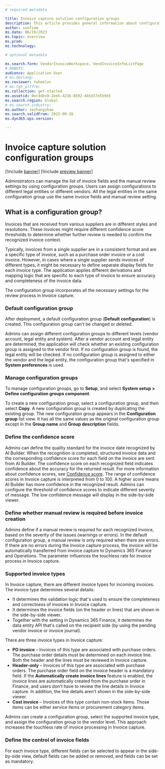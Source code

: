 ```yaml
---
# required metadata

title: Invoice capture solution configuration groups
description: This article provides general information about configuration groups in the Invoice capture solution.
author: sunfzam
ms.date: 06/19/2023
ms.topic: overview
ms.prod: 
ms.technology: 

# optional metadata

ms.search.form: VendorInvoiceWorkspace, VendInvoiceInfoListPage
# ROBOTS: 
audience: Application User
# ms.devlang: 
ms.reviewer: twheeloc
# ms.tgt_pltfrm: 
ms.collection: get-started
ms.assetid: 0ec4dbc0-2eeb-423b-8592-4b5d37e559d3
ms.search.region: Global
# ms.search.industry: 
ms.author: zezhangzhao
ms.search.validFrom: 2022-09-28
ms.dyn365.ops.version: 

---
```


# Invoice capture solution configuration groups

[!include [banner](../includes/banner.md)]
[!include [preview banner](../includes/preview-banner.md)]


Administrators can manage the list of invoice fields and the manual review settings by using configuration groups. Users can assign configurations to different legal entities or different vendors. All the legal entities in the same configuration group use the same invoice fields and manual review setting.

## What is a configuration group?

Invoices that are received from various suppliers are in different styles and resolutions. These invoices might require different confidence score thresholds to determine whether further review is needed to confirm the recognized invoice context.

Typically, invoices from a single supplier are in a consistent format and are a specific type of invoice, such as a purchase order invoice or a cost invoice. However, in cases where a single supplier sends invoices of different types, it might be necessary to define separate display fields for each invoice type. The application applies different derivations and mapping logic that are specific to each type of invoice to ensure accuracy and completeness of the invoice data.


The configuration group incorporates all the necessary settings for the review process in Invoice capture.

### Default configuration group

After deployment, a default configuration group (**Default configuration**) is created. This configuration group can't be changed or deleted.


Admins can assign different configuration groups to different levels (vendor account, legal entity and system). After a vendor account and legal entity are determined, the application will check whether an existing configuration group is assigned to the vendor first. If no configuration group is found, the legal entity will be checked. If no configuration group is assigned to either the vendor and the legal entity, the configuration group that's specified in **System preferences** is used. 


### Manage configuration groups

To manage configuration groups, go to **Setup**, and select **System setup \> Define configuration groups component**.

To create a new configuration group, select a configuration group, and then select **Copy**. A new configuration group is created by duplicating the existing group. The new configuration group appears in the **Configuration group** list view. It has all the same values as the original configuration group except in the **Group name** and **Group description** fields.

### Define the confidence score

Admins can define the quality standard for the invoice date recognized by AI Builder. When the recognition is completed, structured invoice data and the corresponding confidence score for each field on the invoice are sent from AI Builder. The confidence score on each recognized field indicates confidence about the accuracy for the returned result. For more information about confidence scores, see [Confidence score](/azure/applied-ai-services/form-recognizer/concept-accuracy-confidence). The range of confidence scores in Invoice capture is interpreted from 0 to 100. A higher score means AI Builder has more confidence in the recognized result. Admins can configure the threshold of confidence scores to indicate different severity of message. The low confidence message will display in the side-by-side viewer. 

### Define whether manual review is required before invoice creation

Admins define if a manual review is required for each recognized invoice, based on the severity of the issues (warnings or errors). 
In the default configuration group, a manual review is only required when there are errors. If there are no errors during the Invoice capture process, the invoice will be automatically transferred from invoice capture to Dynamics 365 Finance and Operations. The parameter influences the touchless rate for invoice process in Invoice capture. 


### Supported invoice types

In Invoice capture, there are different invoice types for incoming invoices. The invoice type determines several details:

- It determines the validation logic that's used to ensure the completeness and correctness of invoices in Invoice capture.
- It determines the invoice fields (on the header or lines) that are shown in the side-by-side viewer.
- Together with the setting in Dynamics 365 Finance, it determines the data entity API that's called on the recipient side (by using the pending vendor invoice or invoice journal).

There are three invoice types in Invoice capture:

- **PO invoice** – Invoices of this type are associated with purchase orders. The purchase order details must be determined on each invoice line. Both the header and the lines must be reviewed in Invoice capture.
- **Header-only** – Invoices of this type are associated with purchase orders. The purchase order field on the invoice header is a mandatory field. If the **Automatically create invoice lines** feature is enabled, the invoice lines are automatically created from the purchase order in Finance, and users don't have to review the line details in Invoice capture. In addition, the line details aren't shown in the side-by-side viewer.
- **Cost invoice** – Invoices of this type contain non-stock items. Those items can be either service items or procurement category items.

Admins can create a configuration group, select the supported invoice type, and assign the configuration group to the vendor level. This approach increases the touchless rate of invoice processing in Invoice capture.

### Define the control of invoice fields

For each invoice type, different fields can be selected to appear in the side-by-side view, default fields can be added or removed, and fields can be set as mandatory.
